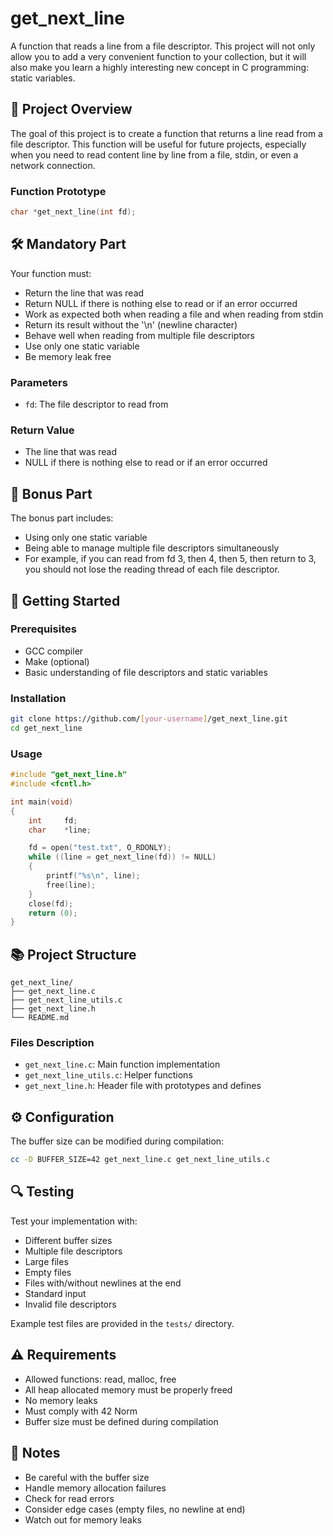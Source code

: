 # get_next_line

A function that reads a line from a file descriptor. This project will not only allow you to add a very convenient function to your collection, but it will also make you learn a highly interesting new concept in C programming: static variables.

## 📝 Project Overview

The goal of this project is to create a function that returns a line read from a file descriptor. This function will be useful for future projects, especially when you need to read content line by line from a file, stdin, or even a network connection.

### Function Prototype
```c
char *get_next_line(int fd);
```

## 🛠️ Mandatory Part

Your function must:
- Return the line that was read
- Return NULL if there is nothing else to read or if an error occurred
- Work as expected both when reading a file and when reading from stdin
- Return its result without the '\n' (newline character)
- Behave well when reading from multiple file descriptors
- Use only one static variable
- Be memory leak free

### Parameters
- `fd`: The file descriptor to read from

### Return Value
- The line that was read
- NULL if there is nothing else to read or if an error occurred

## 🎯 Bonus Part

The bonus part includes:
- Using only one static variable
- Being able to manage multiple file descriptors simultaneously
- For example, if you can read from fd 3, then 4, then 5, then return to 3, you should not lose the reading thread of each file descriptor.

## 🚀 Getting Started

### Prerequisites
- GCC compiler
- Make (optional)
- Basic understanding of file descriptors and static variables

### Installation
```bash
git clone https://github.com/[your-username]/get_next_line.git
cd get_next_line
```

### Usage
```c
#include "get_next_line.h"
#include <fcntl.h>

int main(void)
{
    int     fd;
    char    *line;

    fd = open("test.txt", O_RDONLY);
    while ((line = get_next_line(fd)) != NULL)
    {
        printf("%s\n", line);
        free(line);
    }
    close(fd);
    return (0);
}
```

## 📚 Project Structure

```
get_next_line/
├── get_next_line.c
├── get_next_line_utils.c
├── get_next_line.h
└── README.md
```

### Files Description
- `get_next_line.c`: Main function implementation
- `get_next_line_utils.c`: Helper functions
- `get_next_line.h`: Header file with prototypes and defines

## ⚙️ Configuration

The buffer size can be modified during compilation:
```bash
cc -D BUFFER_SIZE=42 get_next_line.c get_next_line_utils.c
```

## 🔍 Testing

Test your implementation with:
- Different buffer sizes
- Multiple file descriptors
- Large files
- Empty files
- Files with/without newlines at the end
- Standard input
- Invalid file descriptors

Example test files are provided in the `tests/` directory.

## ⚠️ Requirements

- Allowed functions: read, malloc, free
- All heap allocated memory must be properly freed
- No memory leaks
- Must comply with 42 Norm
- Buffer size must be defined during compilation

## 📝 Notes

- Be careful with the buffer size
- Handle memory allocation failures
- Check for read errors
- Consider edge cases (empty files, no newline at end)
- Watch out for memory leaks

